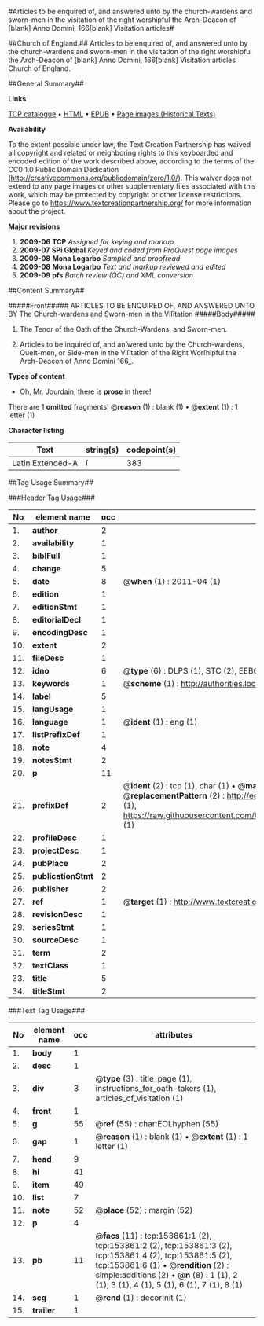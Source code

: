 #Articles to be enquired of, and answered unto by the church-wardens and sworn-men in the visitation of the right worshipful the Arch-Deacon of [blank] Anno Domini, 166[blank] Visitation articles#

##Church of England.##
Articles to be enquired of, and answered unto by the church-wardens and sworn-men in the visitation of the right worshipful the Arch-Deacon of [blank] Anno Domini, 166[blank]
Visitation articles
Church of England.

##General Summary##

**Links**

[TCP catalogue](http://www.ota.ox.ac.uk/tcp/)  • 
[HTML](http://tei.it.ox.ac.uk/tcp/Texts-HTML/free/A79/A79581.html)  • 
[EPUB](http://tei.it.ox.ac.uk/tcp/Texts-EPUB/free/A79/A79581.epub) • 
[Page images (Historical Texts)](https://historicaltexts.jisc.ac.uk/eebo-99896216e)

**Availability**

To the extent possible under law, the Text Creation Partnership has waived all copyright and related or neighboring rights to this keyboarded and encoded edition of the work described above, according to the terms of the CC0 1.0 Public Domain Dedication (http://creativecommons.org/publicdomain/zero/1.0/). This waiver does not extend to any page images or other supplementary files associated with this work, which may be protected by copyright or other license restrictions. Please go to https://www.textcreationpartnership.org/ for more information about the project.

**Major revisions**

1. __2009-06__ __TCP__ *Assigned for keying and markup*
1. __2009-07__ __SPi Global__ *Keyed and coded from ProQuest page images*
1. __2009-08__ __Mona Logarbo__ *Sampled and proofread*
1. __2009-08__ __Mona Logarbo__ *Text and markup reviewed and edited*
1. __2009-09__ __pfs__ *Batch review (QC) and XML conversion*

##Content Summary##

#####Front#####
ARTICLES TO BE ENQUIRED OF, AND ANSWERED UNTO BY The Church-wardens and Sworn-men in the Viſitation 
#####Body#####

1. The Tenor of the Oath of the Church-Wardens, and Sworn-men.

1. Articles to be inquired of, and anſwered unto by the Church-wardens, Queſt-men, or Side-men in the Viſitation of the Right Worſhipful the Arch-Deacon of Anno Domini 166_.

**Types of content**

  * Oh, Mr. Jourdain, there is **prose** in there!

There are 1 **omitted** fragments! 
 @__reason__ (1) : blank (1)  •  @__extent__ (1) : 1 letter (1)

**Character listing**


|Text|string(s)|codepoint(s)|
|---|---|---|
|Latin Extended-A|ſ|383|

##Tag Usage Summary##

###Header Tag Usage###

|No|element name|occ|attributes|
|---|---|---|---|
|1.|__author__|2||
|2.|__availability__|1||
|3.|__biblFull__|1||
|4.|__change__|5||
|5.|__date__|8| @__when__ (1) : 2011-04 (1)|
|6.|__edition__|1||
|7.|__editionStmt__|1||
|8.|__editorialDecl__|1||
|9.|__encodingDesc__|1||
|10.|__extent__|2||
|11.|__fileDesc__|1||
|12.|__idno__|6| @__type__ (6) : DLPS (1), STC (2), EEBO-CITATION (1), PROQUEST (1), VID (1)|
|13.|__keywords__|1| @__scheme__ (1) : http://authorities.loc.gov/ (1)|
|14.|__label__|5||
|15.|__langUsage__|1||
|16.|__language__|1| @__ident__ (1) : eng (1)|
|17.|__listPrefixDef__|1||
|18.|__note__|4||
|19.|__notesStmt__|2||
|20.|__p__|11||
|21.|__prefixDef__|2| @__ident__ (2) : tcp (1), char (1)  •  @__matchPattern__ (2) : ([0-9\-]+):([0-9IVX]+) (1), (.+) (1)  •  @__replacementPattern__ (2) : http://eebo.chadwyck.com/downloadtiff?vid=$1&page=$2 (1), https://raw.githubusercontent.com/textcreationpartnership/Texts/master/tcpchars.xml#$1 (1)|
|22.|__profileDesc__|1||
|23.|__projectDesc__|1||
|24.|__pubPlace__|2||
|25.|__publicationStmt__|2||
|26.|__publisher__|2||
|27.|__ref__|1| @__target__ (1) : http://www.textcreationpartnership.org/docs/. (1)|
|28.|__revisionDesc__|1||
|29.|__seriesStmt__|1||
|30.|__sourceDesc__|1||
|31.|__term__|2||
|32.|__textClass__|1||
|33.|__title__|5||
|34.|__titleStmt__|2||


###Text Tag Usage###

|No|element name|occ|attributes|
|---|---|---|---|
|1.|__body__|1||
|2.|__desc__|1||
|3.|__div__|3| @__type__ (3) : title_page (1), instructions_for_oath-takers (1), articles_of_visitation (1)|
|4.|__front__|1||
|5.|__g__|55| @__ref__ (55) : char:EOLhyphen (55)|
|6.|__gap__|1| @__reason__ (1) : blank (1)  •  @__extent__ (1) : 1 letter (1)|
|7.|__head__|9||
|8.|__hi__|41||
|9.|__item__|49||
|10.|__list__|7||
|11.|__note__|52| @__place__ (52) : margin (52)|
|12.|__p__|4||
|13.|__pb__|11| @__facs__ (11) : tcp:153861:1 (2), tcp:153861:2 (2), tcp:153861:3 (2), tcp:153861:4 (2), tcp:153861:5 (2), tcp:153861:6 (1)  •  @__rendition__ (2) : simple:additions (2)  •  @__n__ (8) : 1 (1), 2 (1), 3 (1), 4 (1), 5 (1), 6 (1), 7 (1), 8 (1)|
|14.|__seg__|1| @__rend__ (1) : decorInit (1)|
|15.|__trailer__|1||
